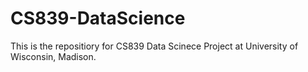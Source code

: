 # CS839-DataScience
This is the repositiory for CS839 Data Scinece Project at University of Wisconsin, Madison.
